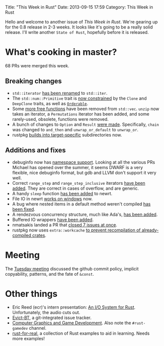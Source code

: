 Title: "This Week in Rust"
Date: 2013-09-15 17:59
Category: This Week in Rust

Hello and welcome to another issue of *This Week in Rust*. We're gearing up
for the 0.8 release in 2-3 weeks. It looks like it's going to be a really
solid release. I'll write another `State of Rust`, hopefully before it is
released.

<!-- more -->

# What's cooking in master?

68 PRs were merged this week.

## Breaking changes

- `std::iterator` [has been
  renamed](https://github.com/mozilla/rust/pull/9065) to `std::iter`.
- The `std::num::Primitive` trait is [now
  constrained](https://github.com/mozilla/rust/pull/9051) by the `Clone` and
  `DeepClone` traits, as well as
  [`Orderable`](https://github.com/mozilla/rust/pull/9182).
- Some [more free functions](https://github.com/mozilla/rust/pull/9062) have
  been removed from `std::vec`. `unzip` now takes an iterator, a
  `Permutations` iterator has been added, and some rarely-used, obsolete,
  functions were removed.
- A bunch of changes to `Option` and `Result` [were
  made](https://github.com/mozilla/rust/pull/9115). Specifically, `chain` was
  changed to `and_then` and `unwrap_or_default` to `unwrap_or`.
- rustpkg [builds into
  target-specific](https://github.com/mozilla/rust/pull/9151) subdirectories
  now.

## Additions and fixes

- debuginfo now has [namespace
  support](https://github.com/mozilla/rust/pull/9097). Looking at all the
  various PRs Michael has opened over the summer, it seems DWARF is a very
  flexible, nice debuginfo format, but gdb and LLVM don't support it very
  well.
- Correct `range_step` and `range_step_inclusive` iterators [have been
  added](https://github.com/mozilla/rust/pull/9199). They are correct in cases
  of overflow, and are generic.
- A handy `sleep` function [has been
  added](https://github.com/mozilla/rust/pull/9191) to newrt.
- File IO in newrt [works on
  windows](https://github.com/mozilla/rust/pull/9165) now.
- A bug where nested items in a default method weren't compiled [has been
  fixed](https://github.com/mozilla/rust/pull/9162).
- A rendezvous concurrency structure, much like Ada's, [has been
  added](https://github.com/mozilla/rust/pull/8908).
- Buffered IO wrappers [have been
  added](https://github.com/mozilla/rust/pull/9091).
- nmatsakis landed a PR that [closed 7 issues at
  once](https://github.com/mozilla/rust/pull/9088).
- rustpkg now uses `extra::workcache` [to prevent recompilation of
  already-compiled crates](https://github.com/mozilla/rust/pull/9034).

# Meeting

The [Tuesday
meeting](https://github.com/mozilla/rust/wiki/Meeting-weekly-2013-09-10)
discussed the github commit policy, implicit copyability, patterns, and the
fate of `&const`.

# Other things

- Eric Reed (ecr)'s intern presentation: [An I/O System for
  Rust](https://air.mozilla.org/intern-presentations-reed/). Unfortunately,
  the audio cuts out.
- [Evict-BT](https://github.com/singingboyo/evict), a git-integrated issue
  tracker.
- [Computer Graphics and Game
  Development](https://github.com/mozilla/rust/wiki/Computer-Graphics-and-Game-Development).
  Also note the `#rust-gamedev` channel.
- [rust-for-real](https://github.com/FlaPer87/rust-for-real), a collection of
  Rust examples to aid in learning. Needs more examples!
